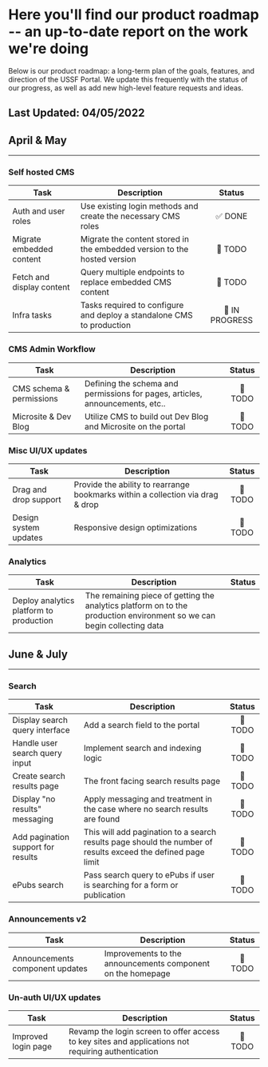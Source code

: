# Here you'll find our product roadmap -- an up-to-date report on the work we're doing

Below is our product roadmap: a long-term plan of the goals, features, and direction of the USSF Portal. We update this frequently with the status of our progress, as well as add new high-level feature requests and ideas.

## **Last Updated: 04/05/2022**

## April & May

____________________________________________________

### Self hosted CMS

| Task | Description | Status |
| ------ | ------ | :------: |
| Auth and user roles | Use existing login methods and create the necessary CMS roles | :white_check_mark: DONE |
| Migrate embedded content | Migrate the content stored in the embedded version to the hosted version | :construction: TODO |
| Fetch and display content | Query multiple endpoints to replace embedded CMS content | :construction: TODO |
| Infra tasks | Tasks required to configure and deploy a standalone CMS to production | :construction: IN PROGRESS |

### CMS Admin Workflow

| Task  | Description | Status |
| ------ | ------ | :------: |
| CMS schema & permissions | Defining the schema and permissions for pages, articles, announcements, etc..| :construction: TODO |
| Microsite & Dev Blog | Utilize CMS to build out Dev Blog and Microsite on the portal | :construction: TODO |

### Misc UI/UX updates

| Task  | Description | Status |
| ------ | ------ | :------: |
| Drag and drop support | Provide the ability to rearrange bookmarks within a collection via drag & drop| :construction: TODO |
| Design system updates | Responsive design optimizations | :construction: TODO |

### Analytics

| Task | Description | Status |
| ------ | ------ | :------: |
| Deploy analytics platform to production | The remaining piece of getting the analytics platform on to the production environment so we can begin collecting data | | :thinking: ON HOLD |

## June & July

____________________________________________________

### Search

| Task | Description | Status |
| ------ | ------ | :------: |
| Display search query interface | Add a search field to the portal | :construction: TODO |
| Handle user search query input | Implement search and indexing logic | :construction: TODO |
| Create search results page | The front facing search results page | :construction: TODO |
| Display "no results" messaging | Apply messaging and treatment in the case where no search results are found | :construction: TODO |
| Add pagination support for results | This will add pagination to a search results page should the number of results exceed the defined page limit | :construction: TODO |
| ePubs search | Pass search query to ePubs if user is searching for a form or publication | :construction: TODO |

### Announcements v2

| Task | Description | Status |
| ------ | ------ | :------: |
| Announcements component updates | Improvements to the announcements component on the homepage | :construction: TODO |

### Un-auth UI/UX updates

| Task | Description | Status |
| ------ | ------ | :------: |
| Improved login page | Revamp the login screen to offer access to key sites and applications not requiring authentication | :construction: TODO |